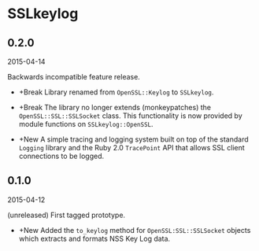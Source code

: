 SSLkeylog
=========

0.2.0
-----

2015-04-14

Backwards incompatible feature release.

  - +Break
    Library renamed from `OpenSSL::Keylog` to `SSLkeylog`.

  - +Break
    The library no longer extends (monkeypatches) the `OpenSSL::SSL::SSLSocket`
    class. This functionality is now provided by module functions on
    `SSLkeylog::OpenSSL`.

  - +New
    A simple tracing and logging system built on top of the standard `Logging`
    library and the Ruby 2.0 `TracePoint` API that allows SSL client
    connections to be logged.


0.1.0
-----

2015-04-12

(unreleased) First tagged prototype.

  - +New
    Added the `to_keylog` method for `OpenSSL:SSL::SSLSocket` objects which extracts and formats NSS Key Log data.
